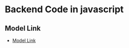 # Backend Code in javascript

## Model Link

- [Model Link](https://app.eraser.io/workspace/fk6RrLOIW4ipFDYuSexh?origin=share&elements=TZIo8wgbc77qPkoFLNtg0w)
